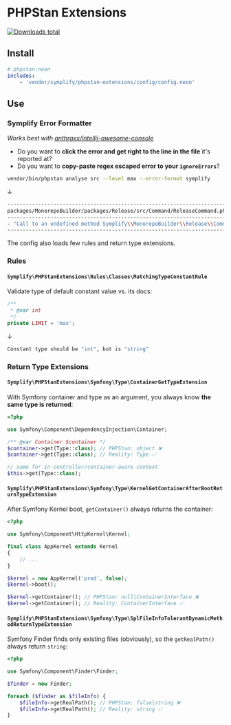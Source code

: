# PHPStan Extensions

[![Downloads total](https://img.shields.io/packagist/dt/symplify/phpstan-extensions.svg?style=flat-square)](https://packagist.org/packages/symplify/phpstan-extensions/stats)

## Install

```yaml
# phpstan.neon
includes:
    - 'vendor/symplify/phpstan-extensions/config/config.neon'
```

## Use

### Symplify Error Formatter

*Works best with [anthraxx/intellij-awesome-console](https://github.com/anthraxx/intellij-awesome-console)*

- Do you want to **click the error and get right to the line in the file** it's reported at?
- Do you want to **copy-paste regex escaped error to your `ignoreErrors`**?

```bash
vendor/bin/phpstan analyse src --level max --error-format symplify
```

↓

```bash
-----------------------------------------------------------------------------------------------------------------
packages/MonorepoBuilder/packages/Release/src/Command/ReleaseCommand.php:51
-----------------------------------------------------------------------------------------------------------------
- "Call to an undefined method Symplify\\MonorepoBuilder\\Release\\Command\\ReleaseCommand\:\:nonExistingCall\(\)"
-----------------------------------------------------------------------------------------------------------------
```

The config also loads few rules and return type extensions.

### Rules

#### `Symplify\PHPStanExtensions\Rules\Classes\MatchingTypeConstantRule`

Validate type of default constant value vs. its docs:

```php
/**
 * @var int
 */
private LIMIT = 'max';
```

↓

```bash
Constant type should be "int", but is "string"
```

### Return Type Extensions

#### `Symplify\PHPStanExtensions\Symfony\Type\ContainerGetTypeExtension`

With Symfony container and type as an argument, you always know **the same type is returned**:

```php
<?php

use Symfony\Component\DependencyInjection\Container;

/** @var Container $container */
$container->get(Type::class); // PHPStan: object ❌
$container->get(Type::class); // Reality: Type ✅

// same for in-controller/container-aware context
$this->get(Type::class);
```

#### `Symplify\PHPStanExtensions\Symfony\Type\KernelGetContainerAfterBootReturnTypeExtension`

After Symfony Kernel boot, `getContainer()` always returns the container:

```php
<?php

use Symfony\Component\HttpKernel\Kernel;

final class AppKernel extends Kernel
{
    // ...
}

$kernel = new AppKernel('prod', false);
$kernel->boot();

$kernel->getContainer(); // PHPStan: null|ContainerInterface ❌
$kernel->getContainer(); // Reality: ContainerInterface ✅
```

#### `Symplify\PHPStanExtensions\Symfony\Type\SplFileInfoTolerantDynamicMethodReturnTypeExtension`

Symfony Finder finds only existing files (obviously), so the `getRealPath()` always return `string`:

```php
<?php

use Symfony\Component\Finder\Finder;

$finder = new Finder;

foreach ($finder as $fileInfo) {
    $fileInfo->getRealPath(); // PHPStan: false|string ❌
    $fileInfo->getRealPath(); // Reality: string ✅
}
```